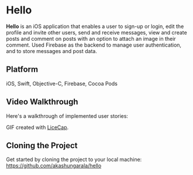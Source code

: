 # Hello

**Hello** is an iOS application that enables a user to sign-up or login, edit the profile and invite other users, send and receive messages, view and create posts and comment on posts with an option to attach an image in their comment. Used Firebase as the backend to manage user authentication, and to store messages and post data.

## Platform

iOS, Swift, Objective-C, Firebase, Cocoa Pods

## Video Walkthrough 

Here's a walkthrough of implemented user stories:



GIF created with [LiceCap](http://www.cockos.com/licecap/).

## Cloning the Project

Get started by cloning the project to your local machine: https://github.com/akashungarala/hello
